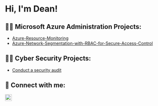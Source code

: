 <h1>Hi, I'm Dean! </a></h1>

<h2>👨‍💻 Microsoft Azure Administration Projects:</h2>

  - [Azure-Resource-Monitoring](https://github.com/Aniki-The-Forbidden-One/Azure-Resource_Monitoring)
  - [Azure-Network-Segmentation-with-RBAC-for-Secure-Access-Control](https://github.com/Aniki-The-Forbidden-One/Project-Azure-Network-Segmentation-with-RBAC-for-Secure-Access-Control)

<h2>👨‍💻 Cyber Security Projects:</h2>

  - [Conduct a security audit](https://github.com/Aniki-The-Forbidden-One/Conduct-A-Security-Audit)

<h2> 🤳 Connect with me:</h2>

[<img align="left" alt="JoshMadakor | LinkedIn" width="22px" src="https://cdn.jsdelivr.net/npm/simple-icons@v3/icons/linkedin.svg" />][linkedin]

[linkedin]: https://linkedin.com/dean-taylor-14554a2bb

<!--
**Aniki-The-Forbidden-One/Aniki-The-Forbidden-One** is a ✨ _special_ ✨ repository because its `README.md` (this file) appears on your GitHub profile.

Here are some ideas to get you started:

- 🔭 I’m currently working on ...
- 🌱 I’m currently learning ...
- 👯 I’m looking to collaborate on ...
- 🤔 I’m looking for help with ...
- 💬 Ask me about ...
- 📫 How to reach me: ...
- 😄 Pronouns: ...
- ⚡ Fun fact: ...
-->
